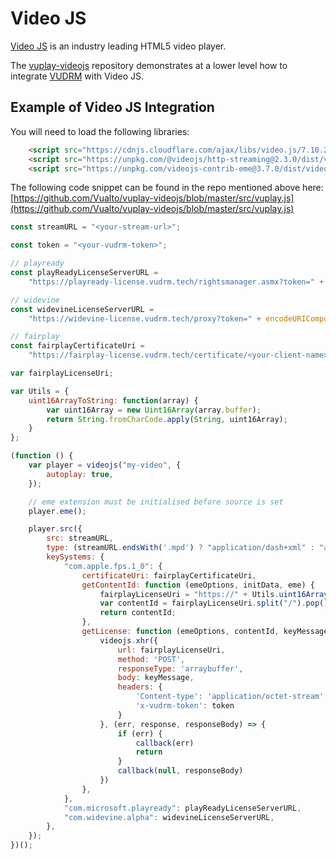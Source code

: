 # Video JS

[Video JS](https://videojs.com) is an industry leading HTML5 video player.

The [vuplay-videojs](https://github.com/vualto/vuplay-videojs) repository demonstrates at a lower level how to integrate [VUDRM](https://docs.vualto.com/projects/vudrm/en/latest/index.html) with Video JS.

## Example of Video JS Integration

You will need to load the following libraries:

```html
    <script src="https://cdnjs.cloudflare.com/ajax/libs/video.js/7.10.2/video.min.js"></script>
    <script src="https://unpkg.com/@videojs/http-streaming@2.3.0/dist/videojs-http-streaming.js"></script>
    <script src="https://unpkg.com/videojs-contrib-eme@3.7.0/dist/videojs-contrib-eme.js"></script>
```

The following code snippet can be found in the repo mentioned above here: [https://github.com/Vualto/vuplay-videojs/blob/master/src/vuplay.js](https://github.com/Vualto/vuplay-videojs/blob/master/src/vuplay.js)

```javascript
const streamURL = "<your-stream-url>";

const token = "<your-vudrm-token>";

// playready
const playReadyLicenseServerURL =
    "https://playready-license.vudrm.tech/rightsmanager.asmx?token=" + encodeURIComponent(token);

// widevine
const widevineLicenseServerURL =
    "https://widevine-license.vudrm.tech/proxy?token=" + encodeURIComponent(token);

// fairplay
const fairplayCertificateUri =
    "https://fairplay-license.vudrm.tech/certificate/<your-client-name>";

var fairplayLicenseUri;

var Utils = {
    uint16ArrayToString: function(array) {
        var uint16Array = new Uint16Array(array.buffer);
        return String.fromCharCode.apply(String, uint16Array);
    }
};

(function () {
    var player = videojs("my-video", {
        autoplay: true,
    });

    // eme extension must be initialised before source is set
    player.eme();

    player.src({
        src: streamURL,
        type: (streamURL.endsWith('.mpd') ? "application/dash+xml" : "application/x-mpegURL"),
        keySystems: {
            "com.apple.fps.1_0": {
                certificateUri: fairplayCertificateUri,
                getContentId: function (emeOptions, initData, eme) {
                    fairplayLicenseUri = "https://" + Utils.uint16ArrayToString(initData).split("skd://").pop();
                    var contentId = fairplayLicenseUri.split("/").pop();
                    return contentId;
                },
                getLicense: function (emeOptions, contentId, keyMessage, callback) {
                    videojs.xhr({
                        url: fairplayLicenseUri,
                        method: 'POST',
                        responseType: 'arraybuffer',
                        body: keyMessage,
                        headers: {
                            'Content-type': 'application/octet-stream',
                            'x-vudrm-token': token
                        }
                    }, (err, response, responseBody) => {
                        if (err) {
                            callback(err)
                            return
                        }
                        callback(null, responseBody)
                    })
                },
            },
            "com.microsoft.playready": playReadyLicenseServerURL,
            "com.widevine.alpha": widevineLicenseServerURL,
        },
    });
})();
```